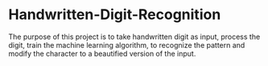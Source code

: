 # Handwritten-Digit-Recognition
The purpose of this project is to take handwritten digit as input, process the digit, train the machine learning algorithm, to recognize the pattern and modify the character to a beautified version of the input.
